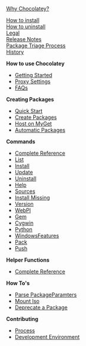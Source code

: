 [Why Chocolatey?](https://github.com/chocolatey/chocolatey/wiki/Why)

[How to install](https://github.com/chocolatey/chocolatey/wiki/installation)  
[How to uninstall](https://github.com/chocolatey/chocolatey/wiki/Uninstallation)  
[Legal](https://github.com/chocolatey/chocolatey/wiki/Legal)  
[Release Notes](https://github.com/chocolatey/chocolatey/wiki/ReleaseNotes)  
[Package Triage Process](https://github.com/chocolatey/chocolatey/wiki/PackageTriageProcess)  
[History](https://github.com/chocolatey/chocolatey/wiki/History)  

**How to use Chocolatey**
 - [Getting Started](https://github.com/chocolatey/chocolatey/wiki/GettingStarted)  
 - [Proxy Settings](https://github.com/chocolatey/chocolatey/wiki/Proxy-Settings-for-Chocolatey)
 - [FAQs](https://github.com/chocolatey/chocolatey/wiki/ChocolateyFAQs)

**Creating Packages**
 - [Quick Start](https://github.com/chocolatey/chocolatey/wiki/CreatePackagesQuickStart)
 - [Create Packages](https://github.com/chocolatey/chocolatey/wiki/CreatePackages)
 - [Host on MyGet](https://github.com/chocolatey/chocolatey/wiki/Hosting-Chocolatey-Packages-on-MyGet)
 - [Automatic Packages](https://github.com/chocolatey/chocolatey/wiki/AutomaticPackages)

**Commands**
 - [Complete Reference](https://github.com/chocolatey/chocolatey/wiki/CommandsReference)
 - [List](https://github.com/chocolatey/chocolatey/wiki/CommandsList)
 - [Install](https://github.com/chocolatey/chocolatey/wiki/CommandsInstall)
 - [Update](https://github.com/chocolatey/chocolatey/wiki/CommandsUpdate)
 - [Uninstall](https://github.com/chocolatey/chocolatey/wiki/CommandsUninstall)
 - [Help](https://github.com/chocolatey/chocolatey/wiki/CommandsHelp)
 - [Sources](https://github.com/chocolatey/chocolatey/wiki/CommandsSources)
 - [Install Missing](https://github.com/chocolatey/chocolatey/wiki/CommandsInstallMissing)
 - [Version](https://github.com/chocolatey/chocolatey/wiki/CommandsVersion)
 - [WebPI](https://github.com/chocolatey/chocolatey/wiki/CommandsWebPI)
 - [Gem](https://github.com/chocolatey/chocolatey/wiki/CommandsGem)
 - [Cygwin](https://github.com/chocolatey/chocolatey/wiki/CommandsCygwin)
 - [Python](https://github.com/chocolatey/chocolatey/wiki/CommandsPython)
 - [WindowsFeatures](https://github.com/chocolatey/chocolatey/wiki/CommandsWindowsFeatures)
 - [Pack](https://github.com/chocolatey/chocolatey/wiki/CommandsPack)
 - [Push](https://github.com/chocolatey/chocolatey/wiki/CommandsPush)

**Helper Functions**
 - [Complete Reference](https://github.com/chocolatey/chocolatey/wiki/HelpersReference)

**How To's**
- [Parse PackageParamters](https://github.com/chocolatey/chocolatey/wiki/How-To-Parse-PackageParameters-Argument)
- [Mount Iso](https://github.com/chocolatey/chocolatey/wiki/How-To-Mount-An-Iso-In-Chocolatey-Package)
- [Deprecate a Package](https://github.com/chocolatey/chocolatey/wiki/How-To-Deprecate-A-Chocolatey-Package)

**Contributing**
- [Process](https://github.com/chocolatey/chocolatey/blob/master/CONTRIBUTING.md)
- [Development Environment](https://github.com/chocolatey/chocolatey/wiki/DevelopmentEnvironmentSetup)